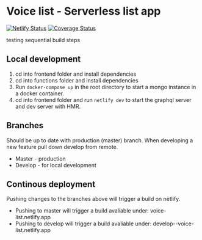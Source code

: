 # Voice list - Serverless list app
[![Netlify Status](https://api.netlify.com/api/v1/badges/4d442a1d-9023-4427-b788-bde86da8a286/deploy-status)](https://app.netlify.com/sites/voice-list/deploys)
[![Coverage Status](https://coveralls.io/repos/github/carlaberg/voice-list/badge.svg?branch=feature/test-functions-with-jest)](https://coveralls.io/github/carlaberg/voice-list?branch=feature/test-functions-with-jest)

testing sequential build steps

## Local development

1. cd into frontend folder and install dependencies
2. cd into functions folder and install dependencies
3. Run `docker-compose up` in the root directory to start a mongo instance in a docker container.
4. cd into frontend folder  and run `netlify dev` to start the graphql server and dev server with HMR.

## Branches
Should be up to date with production (master) branch. When developing a new feature pull down develop from remote.

* Master - production
* Develop - for local development

## Continous deployment
Pushing changes to the branches above will trigger a build on netlify.
* Pushing to master will trigger a build avaliable under: voice-list.netlify.app
* Pushing to develop will trigger a build avaliable under: develop--voice-list.netlify.app